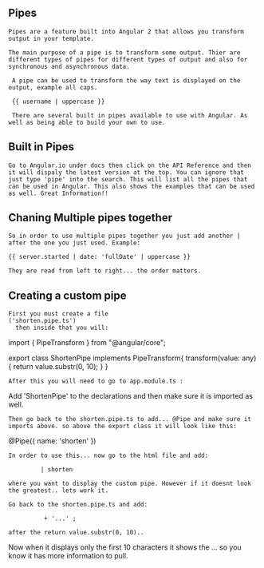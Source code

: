 ## Pipes
    Pipes are a feature built into Angular 2 that allows you transform output in your template. 

    The main purpose of a pipe is to transform some output. Thier are different types of pipes for different types of output and also for synchronous and asynchronous data. 

     A pipe can be used to transform the way text is displayed on the output, example all caps.

     {{ username | uppercase }}

     There are several built in pipes available to use with Angular. As well as being able to build your own to use.

## Built in Pipes
    Go to Angular.io under docs then click on the API Reference and then it will dispaly the latest version at the top. You can ignore that just type 'pipe' into the search. This will list all the pipes that can be used in Angular. This also shows the examples that can be used as well. Great Information!! 

## Chaning Multiple pipes together

    So in order to use multiple pipes together you just add another | after the one you just used. Example:

    {{ server.started | date: 'fullDate' | uppercase }} 

    They are read from left to right... the order matters.

## Creating a custom pipe

    First you must create a file 
    ('shorten.pipe.ts')
      then inside that you will:

import { PipeTransform } from "@angular/core";

export class ShortenPipe implements PipeTransform{
  transform(value: any) {
    return value.substr(0, 10);
  }
}

    After this you will need to go to app.module.ts :

Add 'ShortenPipe' to the declarations and then make sure it is imported as well. 

    Then go back to the shorten.pipe.ts to add... @Pipe and make sure it imports above. so above the export class it will look like this:

@Pipe({
  name: 'shorten'
})

    In order to use this... now go to the html file and add:

             | shorten 

    where you want to display the custom pipe. However if it doesnt look the greatest.. lets work it.

    Go back to the shorten.pipe.ts and add:

              + '...' ; 

    after the return value.substr(0, 10)..

  Now when it displays only the first 10 characters it shows the ... so you know it has more information to pull.
